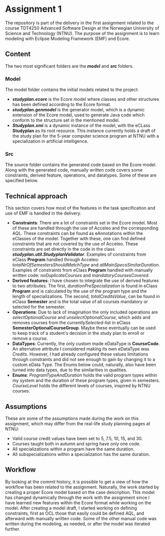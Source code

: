 # Assignment 1

The repository is part of the delivery in the first assignment related to the course TDT4250 Advanced Software Design at the Norwegian University of Science and Technology (NTNU). The purpose of the assignment is to learn modeling with Eclipse Modeling Framework (EMF) and Ecore.

## Content

The two most significant folders are the **_model_** and **_src_** folders.

### Model

The model folder contains the initial models related to the project:

- **_studyplan.ecore_** is the Ecore model where classes and other structures has been defined according to the Ecore format.
- **_studyplan.genmodel_** is the generator model, which is a dynamic extension of the Ecore model, used to generate Java code which conform to the structure set in the mentioned model.
- **_Studyplan.xmi_** is a dynamic instance of the model, with the eCLass **Studyplan** as its root resource. This instance currently holds a draft of the study plan for the 5-year computer science program at NTNU with a specialization in artificial intelligence.

### Src

The source folder contains the generated code based on the Ecore model. Along with the generated code, manually written code covers some constraints, derived feature, operations, and datatypes. Some of these are specified below.

## Technical approach

This section covers how most of the features in the task specification and use of EMF is handled in the delivery.

- **Constraints**: There are a lot of constraints set in the Ecore model. Most of these are handled through the use of Acceleo and the corresponding AQL. These constraints can be found as eAnnotations within the eClasses of the model. Together with these, one can find defined constraints that are not covered by the use of Acceleo. These constraints are set directly in the code in the class **_studyplan.util.StudyplanValidator_**. Examples of constraints from eClass **Program** handled through Acceleo: _totalNrOfSemestersShouldMatchType_ and _allMainSpecsSimilarDuration_. Examples of constraints from eClass **Program** handled with manually written code: _noDuplicateCourses_ and _mandatoryCoursesCovered_.
- **Derived features**: I have chosen to integrate the use of derived features to two attributes. The first, _durationPreSpecialization_ is found in eClass **Program** and is calculated by the use of the program type and the length of specializations. The second, _totalCreditsValue_, can be found in eClass **Semester** and is the total value of all courses mandatory or selected for the semester.
- **Operations**: Due to lack of imagination the only included operations are _selectOptionalCourse_ and _unselectOptionalCourse_, which adds and removes courses from the _currentlySelected_-list in eClass **SemesterOptionalCourseGroup**. Maybe these eventually can be used to keep track of a student's decision in the study plan to enroll or remove a course.
- **DataTypes**: Currently, the only custom made eDataType is **CourseCode**. An alternative attribute I considered making its own eDataType was _Credits_. However, I had already configured these values limitations through constraints and did not see enough to gain by changing it to a custom eData Type. The Enums below could, naturally, also have been turned into data types, due to the similarities in qualities.
- **Enums**: _ProgramTypeAndDuration_ holds the valid program types within my system and the duration of these program types, given in semesters. _CourseLevel_ holds the different levels of courses, inspired by NTNU courses.

## Assumptions

These are some of the assumptions made during the work on this assignment, which may differ from the real-life study planning pages at NTNU:

- Valid course credit values have been set to 5, 7.5, 10, 15, and 30.
- Courses taught both in autumn and spring have only one code.
- All specializations within a program have the same duration.
- All subspecializations within a specialization has the same duration.

## Workflow

By looking at the commit history, it is possible to get a view of how the workflow has been related to the assignment. Naturally, the work started by creating a proper Ecore model based on the case description. This model has changed dynamically through the work with the assignment since I have learned new features within the Ecore format while working on the model. After creating a model draft, I started working on defining constraints, first as OCL those that easily could be defined AQL, and afterward with manually written code. Some of the other manual code was written during the modeling, as needed, or after the model was iterated further.
